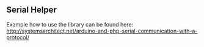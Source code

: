 ## Serial Helper

Example how to use the library can be found here: http://systemsarchitect.net/arduino-and-php-serial-communication-with-a-protocol/


